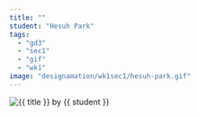 ```yaml
---
title: ""
student: "Hesuh Park"
tags:
  - "gd3"
  - "sec1"
  - "gif"
  - "wk1"
image: "designamation/wk1sec1/hesuh-park.gif"
---
```


<img src="{{urls.media}}/{{ image }}" alt="{{ title }}"/>
by {{ student }}

